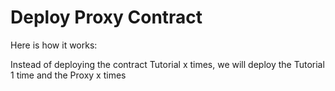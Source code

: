 # Deploy Proxy Contract

Here is how it works:

Instead of deploying the contract Tutorial x times, we will deploy the Tutorial 1 time and the Proxy x times